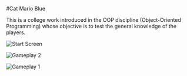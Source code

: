 #Cat Mario Blue

This is a college work introduced in the OOP discipline (Object-Oriented Programming) whose objective is to test the general knowledge of the players.

![Start Screen](https://i.imgur.com/SjdaDll.gif)

![Gameplay 2](https://i.imgur.com/NCz3OvV.gif)

![Gameplay 1](https://i.imgur.com/pr5M2td.gif)